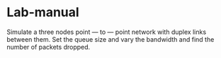 # Lab-manual
Simulate a three nodes point — to — point network with duplex links between them. Set the queue size and vary the bandwidth and find the number of packets dropped.
